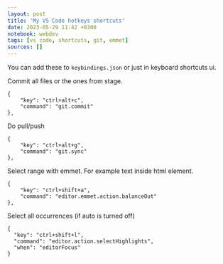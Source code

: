 ```yaml
---
layout: post
title: 'My VS Code hotkeys shortcuts'
date: 2023-05-29 11:42 +0300
notebook: webdev
tags: [vs code, shortcuts, git, emmet]
sources: []
---
```

You can add these to `keybindings.json` or just in keyboard shortcuts ui.

Commit all files or the ones from stage. 

```
{
	"key": "ctrl+alt+c",
	"command": "git.commit"
},
```
Do pull/push
```
{
	"key": "ctrl+alt+g",
	"command": "git.sync"
},
```
Select range with emmet. For example text inside html element.
```
{
	"key": "ctrl+shift+a",
	"command": "editor.emmet.action.balanceOut"
},
```
Select all occurrences (if auto is turned off)
```
{
  "key": "ctrl+shift+l",
  "command": "editor.action.selectHighlights",
  "when": "editorFocus"
}
```